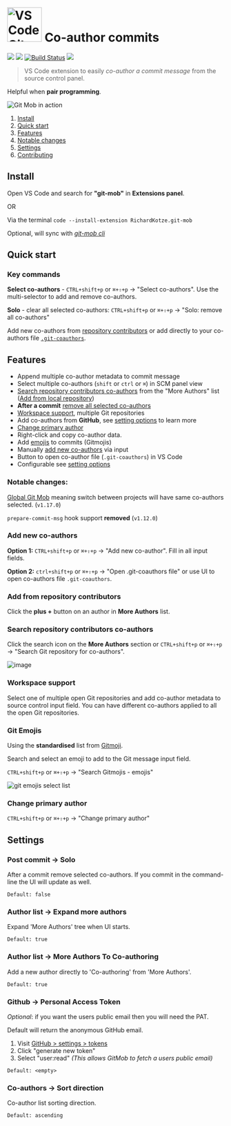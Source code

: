 # <img src="https://user-images.githubusercontent.com/10452163/79142596-a808fa00-7db3-11ea-9a02-2d020e0b29d7.png" width="80" alt="VS Code Git Mob logo" /> Co-author commits

[![](https://vsmarketplacebadge.apphb.com/version-short/RichardKotze.git-mob.svg)](https://marketplace.visualstudio.com/items?itemName=RichardKotze.git-mob) [![](https://vsmarketplacebadge.apphb.com/rating-short/RichardKotze.git-mob.svg)](https://marketplace.visualstudio.com/items?itemName=RichardKotze.git-mob) [![Build Status](https://dev.azure.com/TinkerTaylor/VS%20code%20extensions/_apis/build/status/rkotze.git-mob-vs-code?branchName=master)](https://dev.azure.com/TinkerTaylor/VS%20code%20extensions/_build/latest?definitionId=1?branchName=master) ![](https://vsmarketplacebadge.apphb.com/installs/RichardKotze.git-mob.svg)

> VS Code extension to easily _co-author a commit message_ from the source control panel.

Helpful when **pair programming**.

![Git Mob in action](https://user-images.githubusercontent.com/10452163/156645932-8f5629f5-24b6-42cd-b24a-767164364353.gif)

1. [Install](#install)
2. [Quick start](#quick-start)
3. [Features](#features)
4. [Notable changes](#notable-changes)
5. [Settings](#settings)
6. [Contributing](https://github.com/rkotze/git-mob-vs-code/blob/master/CONTRIBUTING.md)

## Install

Open VS Code and search for **"git-mob"** in **Extensions panel**.

OR

Via the terminal `code --install-extension RichardKotze.git-mob`

Optional, will sync with _[git-mob cli](https://github.com/rkotze/git-mob/#install)_

## Quick start

### Key commands

**Select co-authors** - `CTRL+shift+p` or `⌘+⇧+p` -> "Select co-authors". Use the multi-selector to add and remove co-authors.

**Solo** - clear all selected co-authors: `CTRL+shift+p` or `⌘+⇧+p` -> "Solo: remove all co-authors"

Add new co-authors from [repository contributors](#search-repository-contributors-co-authors) or add directly to your co-authors file [`.git-coauthors`](#add-new-co-authors).

## Features

- Append multiple co-author metadata to commit message
- Select multiple co-authors (`shift` or `ctrl` or `⌘`) in SCM panel view
- [Search repository contributors co-authors](#search-repository-contributors-co-authors) from the "More Authors" list ([Add from local repository](#add-from-repository-contributors))
- **After a commit** [remove all selected co-authors](#post-commit---solo) 
- [Workspace support](#workspace-support), multiple Git repositories
- Add co-authors from **GitHub**, see [setting options](#settings) to learn more
- [Change primary author](#change-primary-author)
- Right-click and copy co-author data.
- Add [emojis](#git-emojis) to commits (Gitmojis)
- Manually [add new co-authors](#add-new-co-authors) via input
- Button to open co-author file (`.git-coauthors`) in VS Code
- Configurable see [setting options](#settings)

### Notable changes:

[Global Git Mob](https://github.com/rkotze/git-mob-vs-code/discussions/120) meaning switch between projects will have same co-authors selected. (`v1.17.0`)

`prepare-commit-msg` hook support **removed** (`v1.12.0`)

### Add new co-authors

**Option 1:** `CTRL+shift+p` or `⌘+⇧+p` -> "Add new co-author". Fill in all input fields.

**Option 2:** `ctrl+shift+p` or `⌘+⇧+p` -> "Open .git-coauthors file" or use UI to open co-authors file `.git-coauthors`.

### Add from repository contributors

Click the **plus +** button on an author in **More Authors** list.

### Search repository contributors co-authors

Click the search icon on the **More Authors** section or `CTRL+shift+p` or `⌘+⇧+p` -> "Search Git repository for co-authors".

![image](https://user-images.githubusercontent.com/10452163/57807338-e2f44f00-7758-11e9-8fb1-6d8b8cb9d7ce.png)

### Workspace support

Select one of multiple open Git repositories and add co-author metadata to source control input field. You can have different co-authors applied to all the open Git repositories.

### Git Emojis

Using the **standardised** list from [Gitmoji](https://github.com/carloscuesta/gitmoji).

Search and select an emoji to add to the Git message input field. 

`CTRL+shift+p` or `⌘+⇧+p` -> "Search Gitmojis - emojis"

![git emojis select list](https://user-images.githubusercontent.com/10452163/79442052-ef6bd200-7fcf-11ea-85c1-82789738add3.png)

### Change primary author

`CTRL+shift+p` or `⌘+⇧+p` -> "Change primary author"

## Settings

### Post commit -> Solo

After a commit remove selected co-authors. If you commit in the command-line the UI will update as well.

`Default: false`

### Author list -> Expand more authors

Expand 'More Authors' tree when UI starts.

`Default: true`

### Author list -> More Authors To Co-authoring

Add a new author directly to 'Co-authoring' from 'More Authors'.

`Default: true`

### Github -> Personal Access Token

*Optional*: if you want the users public email then you will need the PAT.

Default will return the anonymous GitHub email.

1.  Visit [GitHub > settings > tokens](https://github.com/settings/tokens)
2.  Click "generate new token"
3.  Select "user:read" _(This allows GitMob to fetch a users public email)_

`Default: <empty>`

### Co-authors -> Sort direction

Co-author list sorting direction.

`Default: ascending`
